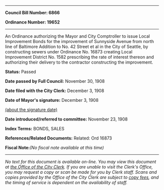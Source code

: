 

********

**Council Bill Number: 6866**
   
**Ordinance Number: 19652**
********

 An Ordinance authorizing the Mayor and City Comptroller to issue Local Improvement Bonds for the improvement of Sunnyside Avenue from north line of Baltimore Addition to No. 42 Street et al in the City of Seattle, by constructing sewers under Ordinance No. 16873 creating Local Improvement District No. 1582 prescribing the rate of interest thereon and authorizing their delivery to the contractor constructing the improvement.

**Status:** Passed
   
**Date passed by Full Council:** November 30, 1908
   
**Date filed with the City Clerk:** December 3, 1908
   
**Date of Mayor's signature:** December 3, 1908
   
[(about the signature date)](/~public/approvaldate.htm)
   
   
   
**Date introduced/referred to committee:** November 23, 1908
   
   
**Index Terms:** BONDS, SALES

**References/Related Documents:** Related: Ord 16873

**Fiscal Note:**_(No fiscal note available at this time)_
********

_No text for this document is available on-line. You may view this document at [the Office of the City Clerk](http://www.seattle.gov/leg/clerk/contactUs.htm). If you are unable to visit the Clerk's Office, you may request a copy or scan be made for you by Clerk staff. Scans and copies provided by the Office of the City Clerk are subject to [copy fees](http://clerk.seattle.gov/~public/clerkfees.htm), and the timing of service is dependent on the availability of staff._

